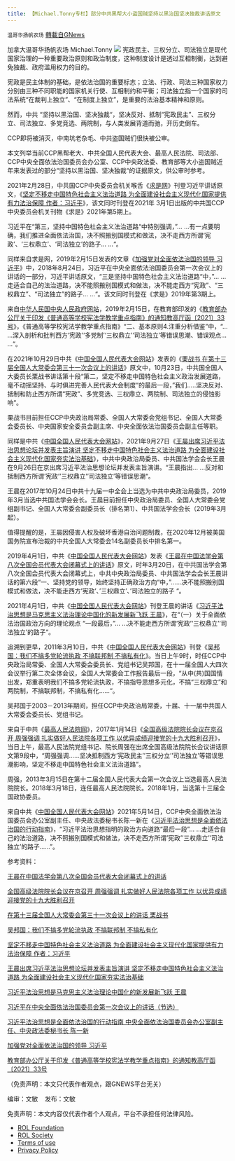 ```yaml
---
title: 【Michael.Tonny专栏】部分中共黑帮大小盗国贼坚持以黑治国坚决独裁讲话原文
---
```

`温哥华扬帆农场` [轉載自GNews](https://gnews.org/zh-hans/1668175/)

加拿大温哥华扬帆农场  Michael.Tonny
![](https://assets.gnews.org/wp-content/uploads/2021/11/22-100.jpg)
宪政民主、三权分立、司法独立是现代国家治理的一种重要政治原则和政治制度，这种制度设计是透过互相制衡，达到避免独裁、政府滥用权力的目的。

宪政是民主体制的基础，是依法治国的重要标志；立法、行政、司法三种国家权力分别由三种不同职能的国家机关行使、互相制约和平衡；司法独立指一个国家的司法系统“在裁判上独立”、“在制度上独立”，是重要的法治基本精神和原则。

然而，中共 “坚持以黑治国、坚决独裁“，坚决反对、抵制“宪政民主”、三权分立、司法独立、多党竞选、两院制，与人类发展背道而驰，开历史倒车。

CCP即将被消灭，中南坑老杂毛、中共盗国贼们很快被公审。

本文列举当前CCP黑帮老大、中共全国人民代表大会、最高人民法院、司法部、CCP中央全面依法治国委员会办公室、CCP中央政法委、教育部等大小盗国贼近年来发表过的部分“坚持以黑治国、坚决独裁“的证据原文，供公审时参考。

2021年2月28日，中共国CCP中央委员会机关喉舌《[求是网](http://qstheory.cn/)》刊登习近平讲话原文，《[坚定不移走中国特色社会主义法治道路 为全面建设社会主义现代化国家提供有力法治保障 作者：习近平](http://www.qstheory.cn/dukan/qs/2021-02/28/c_1127146541.htm)》，该文同时刊登在2021年 3月1日出版的中共国CCP中央委员会机关刊物《求是》2021年第5期上。

习近平在“第三，坚持中国特色社会主义法治道路“中特别强调，”… …有一点要明确，我们推进全面依法治国，决不照搬别国模式和做法，决不走西方所谓‘宪政’、‘三权鼎立’、‘司法独立’的路子… …“。

同样来自求是网，2019年2月15日发表的文章《[加强党对全面依法治国的领导 习近平](http://www.qstheory.cn/dukan/qs/2019-02/15/c_1124114454.htm)》中，2018年8月24日，习近平在中央全面依法治国委员会第一次会议上的讲话的一部分，习近平讲话原文，“三是坚持中国特色社会主义法治道路“中，”… …走适合自己的法治道路，决不能照搬别国模式和做法，决不能走西方“宪政”、“三权鼎立”、“司法独立”的路子… …“。该文同时刊登在《求是》2019年第3期上。

来自[中华人民国中央人民政府网站](http://www.gov.cn/)，2019年2月15日，在教育部印发的《[教育部办公厅关于印发《普通高等学校宪法学教学重点指南》的通知教高厅函〔2021〕33号](http://www.gov.cn/zhengce/zhengceku/2021-11/14/content_5650832.htm)》，《普通高等学校宪法学教学重点指南》“二、基本原则4.注重分析借鉴”中，“… …深入剖析和批判西方‘宪政’‘多党制’‘三权鼎立’‘司法独立’等错误思潮、错误观点… …“。

在2021年10月29日中共《[中国全国人民代表大会网站](http://www.npc.gov.cn/)》发表的《[栗战书 在第十三届全国人大常委会第三十一次会议上的讲话](http://www.npc.gov.cn/npc/c30834/202110/417dc2988bc545ddba6a8c6f45e71efa.shtml)》原文中，10月23日，中共国全国人大委员长栗战书讲话第十段“第二，坚定不移走中国特色社会主义政治发展道路，毫不动摇坚持、与时俱进完善人民代表大会制度“的最后一段，”我们…..坚决反对、抵制和防止西方所谓“宪政”、多党竞选、三权鼎立、两院制、司法独立的侵蚀影响“。

栗战书目前担任CCP中央政治局常委、全国人大常委会党组书记、全国人大常委会委员长、中央国家安全委员会副主席、中央全面依法治国委员会副主任等职。

同样是中共《[中国全国人民代表大会网站](http://www.npc.gov.cn/)》，2021年9月27日《[王晨出席习近平法治思想论坛并发表主旨演讲 坚定不移走中国特色社会主义法治道路 为全面建设社会主义现代化国家夯实法治基础](http://www.npc.gov.cn/npc/c30834/202109/3a15aa594b46499e875f441d5ae9a84f.shtml)》，中共中央政治局委员、中共国法学会会长王晨在9月26日在京出席习近平法治思想论坛并发表主旨演讲。“王晨指出… …反对和抵制西方所谓’宪政’’三权鼎立’’司法独立’等错误思潮“。

王晨在2017年10月24日中共十九届一中全会上当选为中共中央政治局委员，2019年3月当选中共国法学会会长。王晨目前担任中央政治局委员、全国人大常委会党组副书记、全国人大常委会副委员长（排名第1）、中共国法学会会长（2019年3月起）。

值得提醒的是，王晨因侵害人权及破坏香港自治问题制裁，在2020年12月被美国国务院宣布治裁的中共全国人大常委会14名副委员长中排名第一。

2019年4月1日，中共《[中国全国人民代表大会网站](http://www.npc.gov.cn/)》发表《[王晨在中国法学会第八次全国会员代表大会闭幕式上的讲话](http://www.npc.gov.cn/npc/c238/201904/8f2d6cac73ee49b8b87e5c00cd072420.shtml)》原文，时年3月20日，在中共国法学会第八次全国会员代表大会闭幕式上，中共中央政治局委员、中共国法学会会长王晨讲话的第六段“一、坚持党的领导，始终坚持正确政治方向“中，”……决不能照搬别国模式和做法，决不能走西方’宪政’、’三权鼎立’、’司法独立的路子 “。

2021年4月1日，中共《[中国全国人民代表大会网站](http://www.npc.gov.cn/)》刊登王晨的讲话《[习近平法治思想是马克思主义法治理论中国化的新发展新飞跃 王晨](http://www.npc.gov.cn/npc/c30834/202104/8aa2483240954c12b2da902a87e123f6.shtml)》，在“（一）关于全面依法治国政治方向的理论观点 “一段最后，”… …决不能走西方所谓‘宪政’‘三权鼎立’‘司法独立’的路子“。

追溯到更早，2011年3月10日，中共《[中国全国人民代表大会网站](http://www.npc.gov.cn/)》刊登《[吴邦国：我们不搞多党轮流执政 不搞联邦制 不搞私有化](http://www.npc.gov.cn/zgrdw/npc/dbdhhy/11_4/2011-03/10/content_1640332.htm)》。当日上午9时，时任CCP中央政治局常委、全国人大常委会委员长、党组书记吴邦国，在十一届全国人大四次会议举行第二次全体会议，全国人大常委会工作报告最后一段，“从中(共)国国情出发，郑重表明我们不搞多党轮流执政，不搞指导思想多元化，不搞“三权鼎立”和两院制，不搞联邦制，不搞私有化……“。

吴邦国于2003－2013年期间，担任CCP中央政治局常委，十届、十一届中共国人大常委会委员长、党组书记。

来自于中共《[最高人民法院网](http://www.court.gov.cn/)》，2017年1月14日《[全国高级法院院长会议在京召开 周强强调 扎实做好人民法院各项工作 以优异成绩迎接党的十九大胜利召开](http://www.court.gov.cn/zixun-xiangqing-34892.html)》，当日上午，最高人民法院党组书记、院长周强在出席全国高级法院院长会议讲话原文第9段中，“周强强调……坚决抵制西方’宪政民主’’三权分立’’司法独立’等错误思潮影响，坚定不移走中国特色社会主义法治道路”。

周强，2013年3月15日在第十二届全国人民代表大会第一次会议上当选最高人民法院院长。2018年3月18日，连任最高人民法院院长。2018年1月，当选第十三届全国政协委员。

来自中共《[中国全国人民代表大会网站](http://www.npc.gov.cn/)》2021年5月14日，CCP中央全面依法治国委员会办公室副主任、中央政法委秘书长陈一新在《[习近平法治思想是全面依法治国的行动指南](http://www.npc.gov.cn/npc/c30834/202105/690a40814c0744b6afcd725a1afe7059.shtml)》，“习近平法治思想指明的政治方向道路“最后一段”… …走适合自己的法治道路，决不照搬别国模式和做法，决不走西方所谓’宪政’’三权鼎立’’司法独立’的路子……”。

参考资料：

[王晨在中国法学会第八次全国会员代表大会闭幕式上的讲话](http://www.npc.gov.cn/npc/c238/201904/8f2d6cac73ee49b8b87e5c00cd072420.shtml)

[全国高级法院院长会议在京召开 周强强调 扎实做好人民法院各项工作 以优异成绩迎接党的十九大胜利召开](http://www.court.gov.cn/zixun-xiangqing-34892.html)

[在第十三届全国人大常委会第三十一次会议上的讲话 栗战书](http://www.npc.gov.cn/npc/c30834/202110/417dc2988bc545ddba6a8c6f45e71efa.shtml)

[吴邦国：我们不搞多党轮流执政 不搞联邦制 不搞私有化](http://www.npc.gov.cn/zgrdw/npc/dbdhhy/11_4/2011-03/10/content_1640332.htm)

[坚定不移走中国特色社会主义法治道路 为全面建设社会主义现代化国家提供有力法治保障 作者：习近平](http://www.qstheory.cn/dukan/qs/2021-02/28/c_1127146541.htm)

[王晨出席习近平法治思想论坛并发表主旨演讲 坚定不移走中国特色社会主义法治道路 为全面建设社会主义现代化国家夯实法治基础](http://www.npc.gov.cn/npc/c30834/202109/3a15aa594b46499e875f441d5ae9a84f.shtml)

[习近平法治思想是马克思主义法治理论中国化的新发展新飞跃 王晨](http://www.npc.gov.cn/npc/c30834/202104/8aa2483240954c12b2da902a87e123f6.shtml)

[习近平在中央全面依法治国委员会第一次会议上的讲话（节选）](https://www.guizhou.gov.cn/ztzl/hhxxsrxxgclsxjpxsdsx/zyjh/2018n_5642400/202110/t20211011_70827606.html)

[习近平法治思想是全面依法治国的行动指南 中央全面依法治国委员会办公室副主任、中央政法委秘书长 陈一新](http://www.npc.gov.cn/npc/c30834/202105/690a40814c0744b6afcd725a1afe7059.shtml)

[加强党对全面依法治国的领导 习近平](http://www.qstheory.cn/dukan/qs/2019-02/15/c_1124114454.htm)

[教育部办公厅关于印发《普通高等学校宪法学教学重点指南》的通知教高厅函〔2021〕33号](http://www.gov.cn/zhengce/zhengceku/2021-11/14/content_5650832.htm)

（免责声明：本文只代表作者观点，跟GNEWS平台无关）

编审：文敏    发布：文敏

 

免责声明：本文内容仅代表作者个人观点，平台不承担任何法律风险。

- [ROL Foundation](https://rolfoundation.org/)
- [ROL Society](https://rolsociety.org/)
- [Terms of use](https://gnews.org/terms-of-use-3/)
- [Privacy Policy](https://gnews.org/privacy-policy/)
